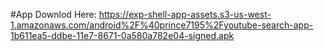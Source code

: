 #App Downlod Here:
    https://exp-shell-app-assets.s3-us-west-1.amazonaws.com/android%2F%40prince7195%2Fyoutube-search-app-1b611ea5-ddbe-11e7-8671-0a580a782e04-signed.apk